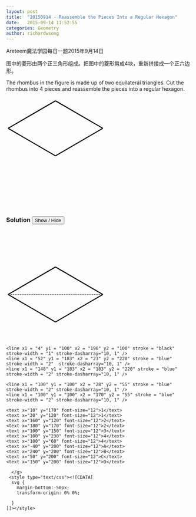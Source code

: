 ```yaml
---
layout: post
title:  "20150914 - Reassemble the Pieces Into a Regular Hexagon"
date:   2015-09-14 11:52:55
categories: Geometry
author: richardwsong
---
```


Areteem魔法学园每日一题2015年9月14日
<br>
<problem>
<p>	
图中的菱形由两个正三角形组成。把图中的菱形剪成4块，重新拼接成一个正六边形。
</P>
<p>
The rhombus in the figure is made up of two equilateral triangles. Cut the rhombus into 4 pieces and reassemble the pieces into a regular hexagon.
</p>
<svg width="350px" height="300px" >
  <g transform="translate(44, 10) scale(0.9 0.9)">
   <line x1 = "100" y1 = "0" x2 = "243" y2 = "83" stroke = "black" stroke-width = "3"/>
   <line x1 = "100" y1 = "0" x2 = "-43" y2 = "83" stroke = "black" stroke-width = "3"/>
   <line x1 = "-43" y1 = "83" x2 = "100" y2 = "166" stroke = "black" stroke-width = "3"/>
   <line x1 = "243" y1 = "83" x2 = "100" y2 = "166" stroke = "black" stroke-width = "3"/>
</g>
    
 </svg>
</problem>



### Solution <button>Show / Hide</button>


<solution>
<svg width="350px" height="300px" >
  <g transform="translate(44, 10) scale(0.9 0.9)">
   <line x1 = "100" y1 = "100" x2 = "243" y2 = "183" stroke = "black" stroke-width = "3"/>
   <line x1 = "100" y1 = "100" x2 = "-43" y2 = "183" stroke = "black" stroke-width = "3"/>
   <line x1 = "-43" y1 = "183" x2 = "100" y2 = "266" stroke = "black" stroke-width = "3"/>
   <line x1 = "243" y1 = "183" x2 = "100" y2 = "266" stroke = "black" stroke-width = "3"/>
  
   <line x1 = "-43" y1 = "183" x2 = "243" y2 = "183" stroke = "black" stroke-width = "1" stroke-dasharray="5, 2" />  
  
  <polygon style="fill:none;stroke:blue;stroke-width:2px"
             points="148,183.138438763306 52,183.138438763306 4,100 52,16.8615612366939 148,16.8615612366939 196,99.9999999999999 148,183.138438763306" stroke-dasharray="10, 1"  />
  
	<line x1 = "4" y1 = "100" x2 = "196" y2 = "100" stroke = "black" stroke-width = "1" stroke-dasharray="10, 1" />
	<line x1 = "52" y1 = "183" x2 = "23" y2 = "220" stroke = "blue" stroke-width = "2"  stroke-dasharray="10, 1" />
	<line x1 = "148" y1 = "183" x2 = "183" y2 = "220" stroke = "blue" stroke-width = "2" stroke-dasharray="10, 1" />

	<line x1 = "100" y1 = "100" x2 = "28" y2 = "55" stroke = "blue" stroke-width = "2" stroke-dasharray="10, 1" />
	<line x1 = "100" y1 = "100" x2 = "170" y2 = "55" stroke = "blue" stroke-width = "2" stroke-dasharray="10, 1" />

	<text x="10" y="170" font-size="12">1</text>
	<text x="30" y="120" font-size="12">1</text>
	<text x="160" y="120" font-size="12">2</text>
	<text x="180" y="170" font-size="12">2</text> 
	<text x="100" y="150" font-size="12">3</text>
	<text x="100" y="230" font-size="12">4</text>
	<text x="100" y="60" font-size="12">4</text>
	<text x="-40" y="200" font-size="12">A</text>
	<text x="240" y="200" font-size="12">B</text>
	<text x="50" y="200" font-size="12">C</text> 
	<text x="150" y="200" font-size="12">D</text>  
    
      </g>
     <style type="text/css"><![CDATA[
      svg {
        margin-bottom:-50px;
        transform-origin: 0% 0%;

      }
    ]]></style>
</svg>

</solution>
